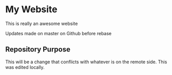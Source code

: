 # My Website

This is really an awesome website

Updates made on master on Github before rebase

## Repository Purpose

This will be a change that conflicts
with whatever is on the remote side.
This was edited locally.
